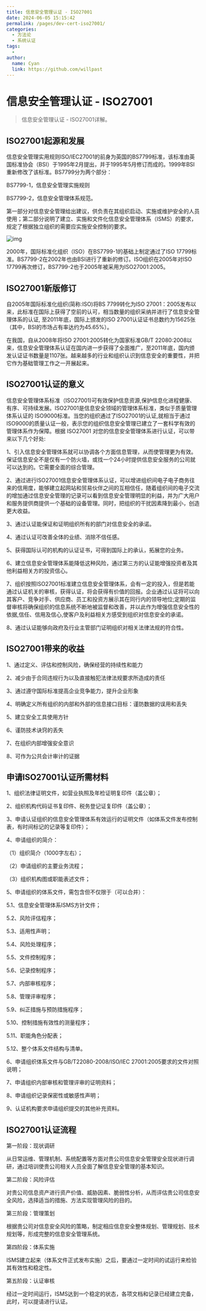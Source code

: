```yaml
---
title: 信息安全管理认证 - ISO27001
date: 2024-06-05 15:15:42
permalink: /pages/dev-cert-iso27001/
categories:
  - 方法论
  - 系统认证
tags:
  - 
author: 
  name: Cyan
  link: https://github.com/willpast
---
```

# 信息安全管理认证 - ISO27001

> 信息安全管理认证 - ISO27001详解。


## ISO27001起源和发展

信息安全管理实用规则ISO/IEC27001的前身为英国的BS7799标准，该标准由英国标准协会（BSI）于1995年2月提出，并于1995年5月修订而成的。1999年BSI重新修改了该标准。BS7799分为两个部分：

BS7799-1，信息安全管理实施规则

BS7799-2，信息安全管理体系规范。

第一部分对信息安全管理给出建议，供负责在其组织启动、实施或维护安全的人员使用；第二部分说明了建立、实施和文件化信息安全管理体系（ISMS）的要求，规定了根据独立组织的需要应实施安全控制的要求。

![img](https://cdn.jsdelivr.net/gh/willpast/image/blog/ka_java/cert-270001.jpg)

2000年，国际标准化组织（ISO）在BS7799-1的基础上制定通过了ISO
17799标准。BS7799-2在2002年也由BSI进行了重新的修订。ISO组织在2005年对ISO
17799再次修订，BS7799-2也于2005年被采用为ISO27001:2005。

## ISO27001新版修订

自2005年国际标准化组织(简称:ISO)将BS 7799转化为ISO
27001：2005发布以来，此标准在国际上获得了空前的认可，相当数量的组织采纳并进行了信息安全管理体系的认证, 至2011年底，国际上颁发的ISO
27001认证证书总数约为15625张（其中，BSI的市场占有率达约为45.65%）。

在我国，自从2008年将ISO 27001:2005转化为国家标准GB/T
22080:2008以来，信息安全管理体系认证在国内进一步获得了全面推广，至2011年底，国内颁发认证证书数量是1107张。越来越多的行业和组织认识到信息安全的重要性，并把它作为基础管理工作之一开展起来。

## ISO27001认证的意义

信息安全管理体系标准（ISO27001)可有效保护信息资源,保护信息化进程健康、有序、可持续发展。ISO27001是信息安全领域的管理体系标准，类似于质量管理体系认证的
ISO9000标准。当您的组织通过了ISO27001的认证,就相当于通过ISO9000的质量认证一般，表示您的组织信息安全管理已建立了一套科学有效的管理体系作为保障。根据
ISO27001 对您的信息安全管理体系进行认证，可以带来以下几个好处:

1、引入信息安全管理体系就可以协调各个方面信息管理，从而使管理更为有效。保证信息安全不是仅有一个防火墙，或找一个24小时提供信息安全服务的公司就可以达到的。它需要全面的综合管理。

2、通过进行ISO27001信息安全管理体系认证，可以增进组织间电子电子商务往来的信用度，能够建立起网站和贸易伙伴之间的互相信任，随着组织间的电子交流的增加通过信息安全管理的记录可以看到信息安全管理明显的利益，并为广大用户和服务提供商提供一个基础的设备管理。同时，把组织的干扰因素降到最小，创造更大收益。

3、通过认证能保证和证明组织所有的部门对信息安全的承诺。

4、通过认证可改善全体的业绩、消除不信任感。

5、获得国际认可的机构的认证证书，可得到国际上的承认，拓展您的业务。

6、建立信息安全管理体系能降低这种风险，通过第三方的认证能增强投资者及其他利益相关方的投资信心。

7、组织按照ISO27001标准建立信息安全管理体系，会有一定的投入，但是若能通过认证机关的审核，获得认证，将会获得有价值的回报。企业通过认证将可以向其客户、竞争对手、供应商、员工和投资方展示其在同行内的领导地位;定期的监督审核将确保组织的信息系统不断地被监督和改善，并以此作为增强信息安全性的依据,信任、信用及信心,使客户及利益相关方感受到组织对信息安全的承诺。

8、通过认证能够向政府及行业主管部门证明组织对相关法律法规的符合性。

## ISO27001带来的收益

1、通过定义、评估和控制风险，确保经营的持续性和能力

2、减少由于合同违规行为以及直接触犯法律法规要求所造成的责任

3、通过遵守国际标准提高企业竞争能力，提升企业形象

4、明确定义所有组织的内部和外部的信息接口目标：谨防数据的误用和丢失

5、建立安全工具使用方针

6、谨防技术诀窍的丢失

7、在组织内部增强安全意识

8、可作为公共会计审计的证据

## 申请ISO27001认证所需材料

1、组织法律证明文件，如营业执照及年检证明复印件（盖公章）；

2、组织机构代码证书复印件、税务登记证复印件（盖公章）；

3、申请认证组织的信息安全管理体系有效运行的证明文件（如体系文件发布控制表，有时间标记的记录等复印件）；

4、申请组织的简介：

（1）组织简介（1000字左右）；

（2）申请组织的主要业务流程；

（3）组织机构图或职能表述文件；

5、申请组织的体系文件，需包含但不仅限于（可以合并）：

5.1、信息安全管理体系ISMS方针文件；

5.2、风险评估程序；

5.3、适用性声明；

5.4、风险处理程序；

5.5、文件控制程序；

5.6、记录控制程序；

5.7、内部审核程序；

5.8、管理评审程序；

5.9、纠正措施与预防措施程序；

5.10、控制措施有效性的测量程序；

5.11、职能角色分配表；

5.12、整个体系文件结构与清单。

6、申请组织体系文件与GB/T22080-2008/ISO/IEC 27001:2005要求的文件对照说明；

7、申请组织内部审核和管理评审的证明资料；

8、申请组织记录保密性或敏感性声明；

9、认证机构要求申请组织提交的其他补充资料。

## ISO27001认证流程

第一阶段：现状调研

从日常运维、管理机制、系统配置等方面对贵公司信息安全管理安全现状进行调研，通过培训使贵公司相关人员全面了解信息安全管理的基本知识。

第二阶段：风险评估

对贵公司信息资产进行资产价值、威胁因素、脆弱性分析，从而评估贵公司信息安全风险，选择适当的措施、方法实现管理风险的目的。

第三阶段：管理策划

根据贵公司对信息安全风险的策略，制定相应信息安全整体规划、管理规划、技术规划等，形成完整的信息安全管理系统。

第四阶段：体系实施

ISMS建立起来（体系文件正式发布实施）之后，要通过一定时间的试运行来检验其有效性和稳定性。

第五阶段：认证审核

经过一定时间运行，ISMS达到一个稳定的状态，各项文档和记录已经建立完备，此时，可以提请进行认证。

 
